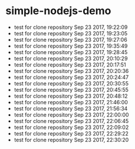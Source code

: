 # simple-nodejs-demo
* test for clone repository Sep 23 2017, 19:22:09
* test for clone repository Sep 23 2017, 19:23:05
* test for clone repository Sep 23 2017, 19:27:06
* test for clone repository Sep 23 2017, 19:35:49
* test for clone repository Sep 23 2017, 19:28:45
* test for clone repository Sep 23 2017, 20:10:29
* test for clone repository Sep 23 2017, 20:17:51
* test for clone repository Sep 23 2017, 20:20:36
* test for clone repository Sep 23 2017, 20:24:47
* test for clone repository Sep 23 2017, 20:30:55
* test for clone repository Sep 23 2017, 20:45:55
* test for clone repository Sep 23 2017, 20:48:12
* test for clone repository Sep 23 2017, 21:46:00
* test for clone repository Sep 23 2017, 21:56:34
* test for clone repository Sep 23 2017, 22:00:00
* test for clone repository Sep 23 2017, 22:06:45
* test for clone repository Sep 23 2017, 22:09:02
* test for clone repository Sep 23 2017, 22:29:22
* test for clone repository Sep 23 2017, 22:30:20